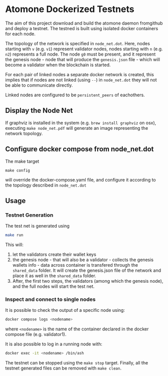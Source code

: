 # Atomone Dockerized Testnets

The aim of this project download and build the atomone daemon fromgithub and deploy a testnet. The testned is built using isolated docker containers for each node.

The topology of the network is specified in `node_net.dot`. Here, nodes starting with `v` (e.g. `v1`) represent validator nodes, nodes starting with `n` (e.g. `n2`) represents a full node. The node `g0` must be present, and it represent the genesis node - node that will produce the `genesis.json` file - which will become a validator when the blockchain is started.

For each pair of linked nodes a separate docker network is created, this implies that if nodes are not linked (using `--`) in `node_net.dot` they will not be able to communicate directly.

Linked nodes are configured to be `persistent_peers` of eachothers.

## Display the Node Net

If graphviz is installed in the system (e.g. `brew install graphviz` on osx), executing `make node_net.pdf` will generate an image representing the network topology.

## Configure docker compose from node_net.dot

The make target 
```
make config
```
will override the docker-compose.yaml file, and configure it according to the topology described in `node_net.dot`

## Usage

### Testnet Generation

The test net is generated using 
```bash
make run
```

This will:
1. let the validators create their wallet keys
2. the genesis node - that will also be a validator - collects the genesis wallets info - data across container is transfered through the `shared_data` folder. It will create the genesis.json file of the network and place it as well in the `shared_data` folder.
3. After, the first two steps, the validators (among which the genesis node), and the full nodes will start the test net.

### Inspect and connect to single nodes

It is possible to check the output of a specific node using:

```bash
docker compose logs <nodename>
```

where `<nodename>` is the name of the container declared in the docker compose file (e.g. validator1).

It is also possible to log in a running node with:

```bash
docker exec -it <nodename> /bin/ash
```

The testnet can be stopped using the `make stop` target. Finally, all the testnet generated files can be removed with `make clean`.
